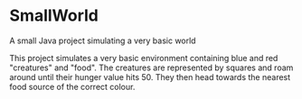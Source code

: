 # SmallWorld
A small Java project simulating a very basic world

This project simulates a very basic environment containing blue and red "creatures" and "food". The creatures are represented by squares and roam around until their hunger value hits 50. They then head towards the nearest food source of the correct colour.
